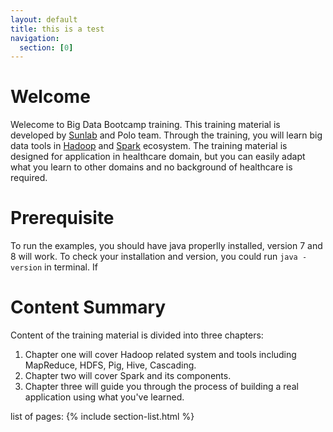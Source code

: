 ```yaml
---
layout: default
title: this is a test
navigation:
  section: [0]
---
```


# Welcome
Welecome to Big Data Bootcamp training. This training material is developed by [Sunlab](http://www.sunlab.org/) and Polo team. Through the training, you will learn  big data tools in [Hadoop](hadoop.apache.org) and [Spark](spark.apache.org) ecosystem. The training material is designed for application in healthcare domain, but you can easily adapt what you learn to other domains and no background of healthcare is required.

# Prerequisite
To run the examples, you should have java properlly installed, version 7 and 8 will work. To check your installation and version, you could run `java -version` in terminal. If

# Content Summary
Content of the training material is divided into three chapters:

1. Chapter one will cover Hadoop related system and tools including MapReduce, HDFS, Pig, Hive, Cascading.
2. Chapter two will cover Spark and its components.
3. Chapter three will guide you through the process of building a real application using what you've learned.

list of pages:
{% include section-list.html %}
